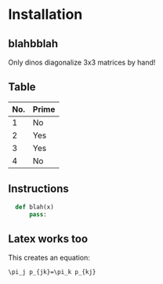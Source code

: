 # Installation 


## blahbblah

Only dinos diagonalize 3x3 matrices by hand! 


## Table

| No.  |  Prime |
| ---- | ------ |
| 1    |  No    |
| 2    |  Yes   |
| 3    |  Yes   |
| 4    |  No    |



## Instructions 


```python
  def blah(x)
      pass:
```



## Latex works too 

This creates an equation:
```{math}
\pi_j p_{jk}=\pi_k p_{kj}
```

